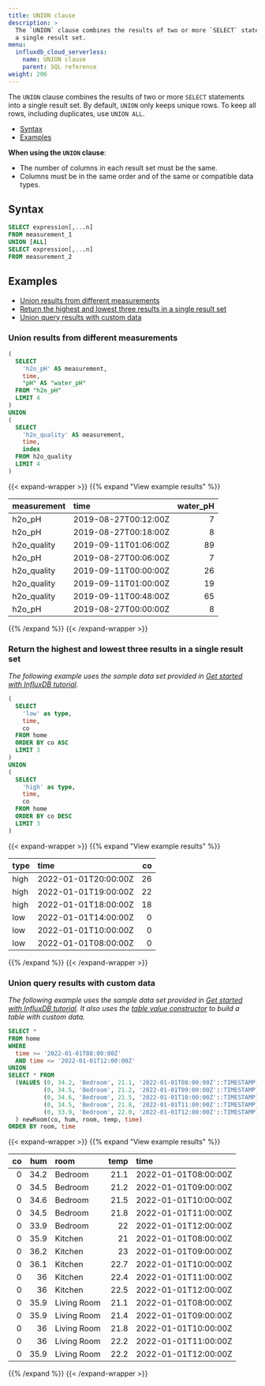 ```yaml
---
title: UNION clause
description: > 
  The `UNION` clause combines the results of two or more `SELECT` statements into
  a single result set.
menu:
  influxdb_cloud_serverless:
    name: UNION clause
    parent: SQL reference
weight: 206
---
```


The `UNION` clause combines the results of two or more `SELECT` statements into
a single result set.
By default, `UNION` only keeps unique rows.
To keep all rows, including duplicates, use `UNION ALL`.

- [Syntax](#syntax)
- [Examples](#examples)

**When using the `UNION` clause**:

- The number of columns in each result set must be the same.
- Columns must be in the same order and of the same or compatible data types.

## Syntax

```sql
SELECT expression[,...n]
FROM measurement_1
UNION [ALL]
SELECT expression[,...n]
FROM measurement_2
```

## Examples

- [Union results from different measurements](#union-results-from-different-measurements)
- [Return the highest and lowest three results in a single result set](#return-the-highest-and-lowest-three-results-in-a-single-result-set)
- [Union query results with custom data](#union-query-results-with-custom-data)

### Union results from different measurements

```sql
(
  SELECT
    'h2o_pH' AS measurement,
    time,
    "pH" AS "water_pH"
  FROM "h2o_pH"
  LIMIT 4
)
UNION
(
  SELECT
    'h2o_quality' AS measurement,
    time,
    index
  FROM h2o_quality
  LIMIT 4
)
```
{{< expand-wrapper >}}
{{% expand "View example results" %}}

| measurement | time                 | water_pH |
| :---------- | :------------------- | -------: |
| h2o_pH      | 2019-08-27T00:12:00Z |        7 |
| h2o_pH      | 2019-08-27T00:18:00Z |        8 |
| h2o_quality | 2019-09-11T01:06:00Z |       89 |
| h2o_pH      | 2019-08-27T00:06:00Z |        7 |
| h2o_quality | 2019-09-11T00:00:00Z |       26 |
| h2o_quality | 2019-09-11T01:00:00Z |       19 |
| h2o_quality | 2019-09-11T00:48:00Z |       65 |
| h2o_pH      | 2019-08-27T00:00:00Z |        8 |

{{% /expand %}}
{{< /expand-wrapper >}}

### Return the highest and lowest three results in a single result set

_The following example uses the sample data set provided in
[Get started with InfluxDB tutorial](/influxdb/cloud-serverless/get-started/write/#construct-line-protocol)._

```sql
(
  SELECT
    'low' as type,
    time,
    co
  FROM home
  ORDER BY co ASC
  LIMIT 3
)
UNION 
(
  SELECT
    'high' as type,
    time,
    co
  FROM home
  ORDER BY co DESC
  LIMIT 3
)
```

{{< expand-wrapper >}}
{{% expand "View example results" %}}

| type | time                 |  co |
| :--- | :------------------- | --: |
| high | 2022-01-01T20:00:00Z |  26 |
| high | 2022-01-01T19:00:00Z |  22 |
| high | 2022-01-01T18:00:00Z |  18 |
| low  | 2022-01-01T14:00:00Z |   0 |
| low  | 2022-01-01T10:00:00Z |   0 |
| low  | 2022-01-01T08:00:00Z |   0 |

{{% /expand %}}
{{< /expand-wrapper >}}

### Union query results with custom data

_The following example uses the sample data set provided in
[Get started with InfluxDB tutorial](/influxdb/cloud-serverless/get-started/write/#construct-line-protocol).
It also uses the [table value constructor](/influxdb/cloud-serverless/reference/sql/table-value-constructor/)
to build a table with custom data._

```sql
SELECT *
FROM home
WHERE
  time >= '2022-01-01T08:00:00Z'
  AND time <= '2022-01-01T12:00:00Z'
UNION
SELECT * FROM
  (VALUES (0, 34.2, 'Bedroom', 21.1, '2022-01-01T08:00:00Z'::TIMESTAMP),
          (0, 34.5, 'Bedroom', 21.2, '2022-01-01T09:00:00Z'::TIMESTAMP),
          (0, 34.6, 'Bedroom', 21.5, '2022-01-01T10:00:00Z'::TIMESTAMP),
          (0, 34.5, 'Bedroom', 21.8, '2022-01-01T11:00:00Z'::TIMESTAMP),
          (0, 33.9, 'Bedroom', 22.0, '2022-01-01T12:00:00Z'::TIMESTAMP)
  ) newRoom(co, hum, room, temp, time)
ORDER BY room, time
```

{{< expand-wrapper >}}
{{% expand "View example results" %}}

|  co |  hum | room        | temp | time                 |
| --: | ---: | :---------- | ---: | :------------------- |
|   0 | 34.2 | Bedroom     | 21.1 | 2022-01-01T08:00:00Z |
|   0 | 34.5 | Bedroom     | 21.2 | 2022-01-01T09:00:00Z |
|   0 | 34.6 | Bedroom     | 21.5 | 2022-01-01T10:00:00Z |
|   0 | 34.5 | Bedroom     | 21.8 | 2022-01-01T11:00:00Z |
|   0 | 33.9 | Bedroom     |   22 | 2022-01-01T12:00:00Z |
|   0 | 35.9 | Kitchen     |   21 | 2022-01-01T08:00:00Z |
|   0 | 36.2 | Kitchen     |   23 | 2022-01-01T09:00:00Z |
|   0 | 36.1 | Kitchen     | 22.7 | 2022-01-01T10:00:00Z |
|   0 |   36 | Kitchen     | 22.4 | 2022-01-01T11:00:00Z |
|   0 |   36 | Kitchen     | 22.5 | 2022-01-01T12:00:00Z |
|   0 | 35.9 | Living Room | 21.1 | 2022-01-01T08:00:00Z |
|   0 | 35.9 | Living Room | 21.4 | 2022-01-01T09:00:00Z |
|   0 |   36 | Living Room | 21.8 | 2022-01-01T10:00:00Z |
|   0 |   36 | Living Room | 22.2 | 2022-01-01T11:00:00Z |
|   0 | 35.9 | Living Room | 22.2 | 2022-01-01T12:00:00Z |

{{% /expand %}}
{{< /expand-wrapper >}}
